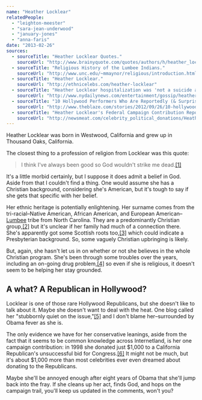 ```yaml
---
name: "Heather Locklear"
relatedPeople:
  - "leighton-meester"
  - "sara-jean-underwood"
  - "january-jones"
  - "anna-faris"
date: "2013-02-26"
sources:
  - sourceTitle: "Heather Locklear Quotes."
    sourceUrl: "http://www.brainyquote.com/quotes/authors/h/heather_locklear.html"
  - sourceTitle: "Religious History of the Lumbee Indians."
    sourceUrl: "http://www.unc.edu/~mmaynor/religious/introduction.html"
  - sourceTitle: "Heather Locklear."
    sourceUrl: "http://ethnicelebs.com/heather-locklear"
  - sourceTitle: "Heather Locklear hospitalization was 'not a suicide attempt': Actress remains under evaluation after mixing alcohol and prescription pills."
    sourceUrl: "http://www.nydailynews.com/entertainment/gossip/heather-locklear-fine-parents-actress-hospitalized-mixing-alcohol-prescription-drugs-article-1.1005734"
  - sourceTitle: "10 Hollywood Performers Who Are Reportedly (& Surprisingly) Republicans."
    sourceUrl: "http://www.theblaze.com/stories/2012/09/26/10-hollywood-performers-who-are-reportedly-surprisingly-republicans/#"
  - sourceTitle: "Heather Locklear's Federal Campaign Contribution Report."
    sourceUrl: "http://newsmeat.com/celebrity_political_donations/Heather_Locklear.php"
---
```


Heather Locklear was born in Westwood, California and grew up in Thousand Oaks, California.

The closest thing to a profession of religion from Locklear was this quote:

>I think I've always been good so God wouldn't strike me dead.<a class="source-citation" href="http://www.brainyquote.com/quotes/authors/h/heather_locklear.html" title="Heather Locklear Quotes.">[1]</a>

It's a little morbid certainly, but I suppose it does admit a belief in God. Aside from that I couldn't find a thing. One would assume she has a Christian background, considering she's American, but it's tough to say if she gets that specific with her belief.

Her ethnic heritage is potentially enlightening. Her surname comes from the tri-racial–Native American, African American, and European American–[Lumbee](http://www.pbs.org/wgbh/pages/frontline/shows/secret/famous/locklear.html) tribe from North Carolina. They are a predominantly Christian group,<a class="source-citation" href="http://www.unc.edu/~mmaynor/religious/introduction.html" title="Religious History of the Lumbee Indians.">[2]</a> but it's unclear if her family had much of a connection there. She's apparently got some Scottish roots too,<a class="source-citation" href="http://ethnicelebs.com/heather-locklear" title="Heather Locklear.">[3]</a> which could indicate a Presbyterian background. So, some vaguely Christian upbringing is likely.

But, again, she hasn't let us in on whether or not she believes in the whole Christian program. She's been through some troubles over the years, including an on-going drug problem,<a class="source-citation" href="http://www.nydailynews.com/entertainment/gossip/heather-locklear-fine-parents-actress-hospitalized-mixing-alcohol-prescription-drugs-article-1.1005734" title="Heather Locklear hospitalization was &apos;not a suicide attempt&apos;: Actress remains under evaluation after mixing alcohol and prescription pills.">[4]</a> so even if she is religious, it doesn't seem to be helping her stay grounded.


## A what? A Republican in Hollywood?

Locklear is one of those rare Hollywood Republicans, but she doesn't like to talk about it. Maybe she doesn't want to deal with the heat. One blog called her "stubbornly quiet on the issue,"<a class="source-citation" href="http://www.theblaze.com/stories/2012/09/26/10-hollywood-performers-who-are-reportedly-surprisingly-republicans/#" title="10 Hollywood Performers Who Are Reportedly (&amp; Surprisingly) Republicans.">[5]</a> and I don't blame her–surrounded by Obama fever as she is.

The only evidence we have for her conservative leanings, aside from the fact that it seems to be common knowledge across Internetland, is her one campaign contribution: in 1998 she donated just $1,000 to a California Republican's unsuccessful bid for Congress.<a class="source-citation" href="http://newsmeat.com/celebrity_political_donations/Heather_Locklear.php" title="Heather Locklear&apos;s Federal Campaign Contribution Report.">[6]</a> It might not be much, but it's about $1,000 more than most celebrities ever even dreamed about donating to the Republicans.

Maybe she'll be annoyed enough after eight years of Obama that she'll jump back into the fray. If she cleans up her act, finds God, and hops on the campaign trail, you'll keep us updated in the comments, won't you?